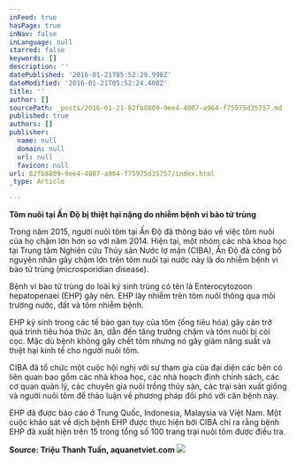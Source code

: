 ```yaml
---
inFeed: true
hasPage: true
inNav: false
inLanguage: null
starred: false
keywords: []
description: ''
datePublished: '2016-01-21T05:52:29.998Z'
dateModified: '2016-01-21T05:52:24.408Z'
title: ''
author: []
sourcePath: _posts/2016-01-21-82fb8809-9ee4-4007-a964-f75975d35757.md
published: true
authors: []
publisher:
  name: null
  domain: null
  url: null
  favicon: null
url: 82fb8809-9ee4-4007-a964-f75975d35757/index.html
_type: Article

---
```

**Tôm nuôi tại Ấn Độ bị thiệt hại nặng do nhiễm bệnh vi bào tử trùng**

Trong năm 2015, người nuôi tôm tại Ấn Độ đã thông báo về việc tôm nuôi của họ chậm lớn hơn so với năm 2014\. Hiện tại, một nhóm các nhà khoa học tại Trung tâm Nghiên cứu Thủy sản Nước lợ mặn (CIBA), Ấn Độ đã công bố nguyên nhân gây chậm lớn trên tôm nuôi tại nước này là do nhiễm bệnh vi bào tử trùng (microsporidian disease). 

Bệnh vi bào tử trùng do loài ký sinh trùng có tên là Enterocytozoon hepatopenaei (EHP) gây nên. EHP lây nhiễm trên tôm nuôi thông qua môi trường nước, đất và tôm nhiễm bệnh. 

EHP ký sinh trong các tế bào gan tụy của tôm (ống tiêu hóa) gây cản trở quá trình tiêu hóa thức ăn, dẫn đến tăng trưởng chậm và tôm nuôi bị còi cọc. Mặc dù bệnh không gây chết tôm nhưng nó gây giảm năng suất và thiệt hại kinh tế cho người nuôi tôm. 

CIBA đã tổ chức một cuộc hội nghị với sự tham gia của đại diện các bên có liên quan bao gồm các nhà khoa học, các nhà hoạch định chính sách, các cơ quan quản lý, các chuyên gia nuôi trồng thủy sản, các trại sản xuất giống và người nuôi tôm để thảo luận về phương pháp đối phó với căn bệnh này. 

EHP đã được báo cáo ở Trung Quốc, Indonesia, Malaysia và Việt Nam. Một cuộc khảo sát về dịch bệnh EHP được thực hiện bởi CIBA chỉ ra rằng bệnh EHP đã xuất hiện trên 15 trong tổng số 100 trang trại nuôi tôm được điều tra. 

**Source: Triệu Thanh Tuấn, aquanetviet.com**
![](https://the-grid-user-content.s3-us-west-2.amazonaws.com/808fe6bc-1355-4dc3-89a3-83df46853292.jpg)